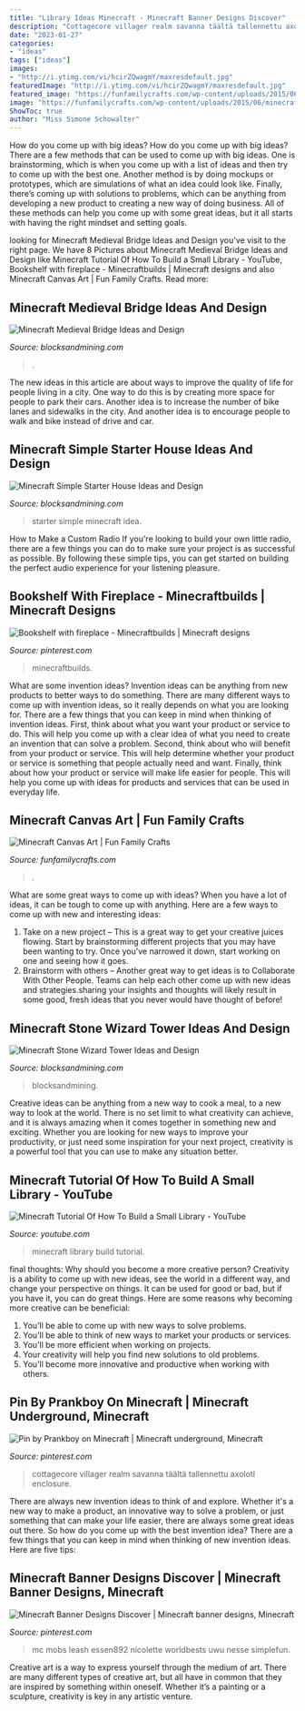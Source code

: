 ```yaml
---
title: "Library Ideas Minecraft - Minecraft Banner Designs Discover"
description: "Cottagecore villager realm savanna täältä tallennettu axolotl enclosure"
date: "2023-01-27"
categories:
- "ideas"
tags: ["ideas"]
images:
- "http://i.ytimg.com/vi/hcirZQwagmY/maxresdefault.jpg"
featuredImage: "http://i.ytimg.com/vi/hcirZQwagmY/maxresdefault.jpg"
featured_image: "https://funfamilycrafts.com/wp-content/uploads/2015/06/minecraftsword.jpg"
image: "https://funfamilycrafts.com/wp-content/uploads/2015/06/minecraftsword.jpg"
ShowToc: true
author: "Miss Simone Schowalter"
---
```



How do you come up with big ideas?
How do you come up with big ideas? There are a few methods that can be used to come up with big ideas. One is brainstorming, which is when you come up with a list of ideas and then try to come up with the best one. Another method is by doing mockups or prototypes, which are simulations of what an idea could look like. Finally, there’s coming up with solutions to problems, which can be anything from developing a new product to creating a new way of doing business. All of these methods can help you come up with some great ideas, but it all starts with having the right mindset and setting goals.

	

		
looking for Minecraft Medieval Bridge Ideas and Design you've visit to the right page. We have 8 Pictures about Minecraft Medieval Bridge Ideas and Design like Minecraft Tutorial Of How To Build a Small Library - YouTube, Bookshelf with fireplace - Minecraftbuilds | Minecraft designs and also Minecraft Canvas Art | Fun Family Crafts. Read more:
		
    
## Minecraft Medieval Bridge Ideas And Design

<img loading=lazy src="https://blocksandmining.com/wp-content/uploads/2020/11/Medieval_Bridge-1024x548.png" onerror="this.onerror=null;this.src='https://tse3.mm.bing.net/th?id=OIP.l2nZyK59fL2P6pDLXo3pfAHaD9&amp;pid=15.1';" alt="Minecraft Medieval Bridge Ideas and Design">

_Source: blocksandmining.com_

>. 

	

The new ideas in this article are about ways to improve the quality of life for people living in a city. One way to do this is by creating more space for people to park their cars. Another idea is to increase the number of bike lanes and sidewalks in the city. And another idea is to encourage people to walk and bike instead of drive and car.

    
## Minecraft Simple Starter House Ideas And Design

<img loading=lazy src="https://blocksandmining.com/wp-content/uploads/2020/11/Simple_Starter_House.jpg" onerror="this.onerror=null;this.src='https://tse4.mm.bing.net/th?id=OIP.RDeYwTyY0DceakFRpgF0LwHaDo&amp;pid=15.1';" alt="Minecraft Simple Starter House Ideas and Design">

_Source: blocksandmining.com_

>starter simple minecraft idea. 

	

How to Make a Custom Radio
If you're looking to build your own little radio, there are a few things you can do to make sure your project is as successful as possible. By following these simple tips, you can get started on building the perfect audio experience for your listening pleasure.

    
## Bookshelf With Fireplace - Minecraftbuilds | Minecraft Designs

<img loading=lazy src="https://i.pinimg.com/736x/66/1f/f0/661ff0a659cae45eabd6374aa6a91b65.jpg" onerror="this.onerror=null;this.src='https://tse3.mm.bing.net/th?id=OIP.v-35R9_94Gae4B-dbzs23gHaDm&amp;pid=15.1';" alt="Bookshelf with fireplace - Minecraftbuilds | Minecraft designs">

_Source: pinterest.com_

>minecraftbuilds. 

	

What are some invention ideas?
Invention ideas can be anything from new products to better ways to do something. There are many different ways to come up with invention ideas, so it really depends on what you are looking for. There are a few things that you can keep in mind when thinking of invention ideas. 
First, think about what you want your product or service to do. This will help you come up with a clear idea of what you need to create an invention that can solve a problem. Second, think about who will benefit from your product or service. This will help determine whether your product or service is something that people actually need and want. Finally, think about how your product or service will make life easier for people. This will help you come up with ideas for products and services that can be used in everyday life.

    
## Minecraft Canvas Art | Fun Family Crafts

<img loading=lazy src="https://funfamilycrafts.com/wp-content/uploads/2015/06/minecraftsword.jpg" onerror="this.onerror=null;this.src='https://tse1.mm.bing.net/th?id=OIP.V3peFbsbGj3x3PXnoiIayAHaHH&amp;pid=15.1';" alt="Minecraft Canvas Art | Fun Family Crafts">

_Source: funfamilycrafts.com_

>. 

	

What are some great ways to come up with ideas?
When you have a lot of ideas, it can be tough to come up with anything. Here are a few ways to come up with new and interesting ideas: 
1. Take on a new project – This is a great way to get your creative juices flowing. Start by brainstorming different projects that you may have been wanting to try. Once you’ve narrowed it down, start working on one and seeing how it goes. 
2. Brainstorm with others – Another great way to get ideas is to Collaborate With Other People. Teams can help each other come up with new ideas and strategies.sharing your insights and thoughts will likely result in some good, fresh ideas that you never would have thought of before! 

    
## Minecraft Stone Wizard Tower Ideas And Design

<img loading=lazy src="https://blocksandmining.com/wp-content/uploads/2020/11/Wizard_Tower-1-2048x1026.jpg" onerror="this.onerror=null;this.src='https://tse3.mm.bing.net/th?id=OIP.ccxewkR2la68-Gtd0onYYwHaDt&amp;pid=15.1';" alt="Minecraft Stone Wizard Tower Ideas and Design">

_Source: blocksandmining.com_

>blocksandmining. 

	

Creative ideas can be anything from a new way to cook a meal, to a new way to look at the world. There is no set limit to what creativity can achieve, and it is always amazing when it comes together in something new and exciting. Whether you are looking for new ways to improve your productivity, or just need some inspiration for your next project, creativity is a powerful tool that you can use to make any situation better.

    
## Minecraft Tutorial Of How To Build A Small Library - YouTube

<img loading=lazy src="http://i.ytimg.com/vi/hcirZQwagmY/maxresdefault.jpg" onerror="this.onerror=null;this.src='https://tse3.mm.bing.net/th?id=OIP.KRNVkUDY2ZgjU_asqLxImQHaEK&amp;pid=15.1';" alt="Minecraft Tutorial Of How To Build a Small Library - YouTube">

_Source: youtube.com_

>minecraft library build tutorial. 

	

final thoughts: Why should you become a more creative person?
Creativity is a ability to come up with new ideas, see the world in a different way, and change your perspective on things. It can be used for good or bad, but if you have it, you can do great things. Here are some reasons why becoming more creative can be beneficial: 
1. You’ll be able to come up with new ways to solve problems. 
2. You’ll be able to think of new ways to market your products or services. 
3. You’ll be more efficient when working on projects. 
4. Your creativity will help you find new solutions to old problems. 
5. You’ll become more innovative and productive when working with others.

    
## Pin By Prankboy On Minecraft | Minecraft Underground, Minecraft

<img loading=lazy src="https://i.pinimg.com/736x/aa/9c/fe/aa9cfee147416bc3dcc4e45ab898f318.jpg" onerror="this.onerror=null;this.src='https://tse2.mm.bing.net/th?id=OIP.eHiMaJQmO0ZyEk79rMfMNAHaEK&amp;pid=15.1';" alt="Pin by Prankboy on Minecraft | Minecraft underground, Minecraft">

_Source: pinterest.com_

>cottagecore villager realm savanna täältä tallennettu axolotl enclosure. 

	

There are always new invention ideas to think of and explore. Whether it's a new way to make a product, an innovative way to solve a problem, or just something that can make your life easier, there are always some great ideas out there. So how do you come up with the best invention idea? There are a few things that you can keep in mind when thinking of new invention ideas. Here are five tips: 

    
## Minecraft Banner Designs Discover | Minecraft Banner Designs, Minecraft

<img loading=lazy src="https://i.pinimg.com/736x/d6/8d/09/d68d0996bb0a28229aac615d493fb699.jpg" onerror="this.onerror=null;this.src='https://tse1.mm.bing.net/th?id=OIP.UoMniRgxx4Ph1Mkpz7nqRgHaIy&amp;pid=15.1';" alt="Minecraft Banner Designs Discover | Minecraft banner designs, Minecraft">

_Source: pinterest.com_

>mc mobs leash essen892 nicolette worldbests uwu nesse simplefun. 

	

Creative art is a way to express yourself through the medium of art. There are many different types of creative art, but all have in common that they are inspired by something within oneself. Whether it’s a painting or a sculpture, creativity is key in any artistic venture.


